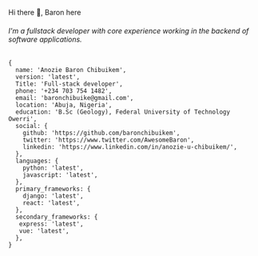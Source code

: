 
Hi there :wave:, Baron here

###### I'm a fullstack developer with core experience working in the backend of software applications.



    {
      name: 'Anozie Baron Chibuikem',
      version: 'latest',
      Title: 'Full-stack developer',
      phone: '+234 703 754 1482',
      email: 'baronchibuike@gmail.com',
      location: 'Abuja, Nigeria',
      education: 'B.Sc (Geology), Federal University of Technology Owerri',
      social: {
        github: 'https://github.com/baronchibuikem',
        twitter: 'https://www.twitter.com/AwesomeBaron',
        linkedin: 'https://www.linkedin.com/in/anozie-u-chibuikem/',
      },
      languages: {
        python: 'latest',
        javascript: 'latest',
      },
      primary_frameworks: {
        django: 'latest',
        react: 'latest',
      },
      secondary_frameworks: {
       express: 'latest',
       vue: 'latest',
      },
    }

  
